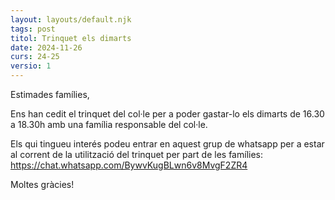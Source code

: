 ```yaml
---
layout: layouts/default.njk
tags: post
titol: Trinquet els dimarts
date: 2024-11-26
curs: 24-25
versio: 1
---
```


Estimades famílies,

Ens han cedit el trinquet del col·le per a poder gastar-lo els dimarts de 16.30 a 18.30h amb una família responsable del col·le.

Els qui tingueu interés podeu entrar en aquest grup de whatsapp per a estar al corrent de la utilització del trinquet per part de les famílies: <https://chat.whatsapp.com/BywvKugBLwn6v8MvgF2ZR4>

Moltes gràcies!